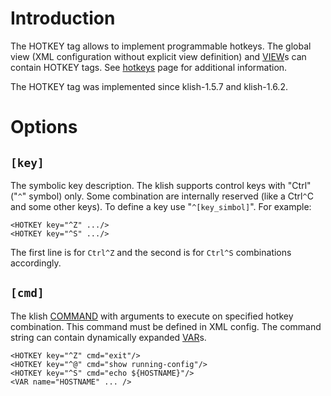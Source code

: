 

# Introduction #

The HOTKEY tag allows to implement programmable hotkeys. The global view (XML configuration without explicit view definition) and [VIEW](VIEW.md)s can contain HOTKEY tags. See [hotkeys](hotkeys.md) page for additional information.

The HOTKEY tag was implemented since klish-1.5.7 and klish-1.6.2.

# Options #

## `[key]` ##
The symbolic key description. The klish supports control keys with "Ctrl" ("`^`" symbol) only. Some combination are internally reserved (like a Ctrl`^`C and some other keys). To define a key use "`^[key_simbol]`". For example:
```
<HOTKEY key="^Z" .../>
<HOTKEY key="^S" .../>
```
The first line is for `Ctrl^Z` and the second is for `Ctrl^S` combinations accordingly.

## `[cmd]` ##
The klish [COMMAND](COMMAND.md) with arguments to execute on specified hotkey combination. This command must be defined in XML config. The command string can contain dynamically expanded [VAR](VAR.md)s.

```
<HOTKEY key="^Z" cmd="exit"/>
<HOTKEY key="^@" cmd="show running-config"/>
<HOTKEY key="^S" cmd="echo ${HOSTNAME}"/>
<VAR name="HOSTNAME" ... />
```